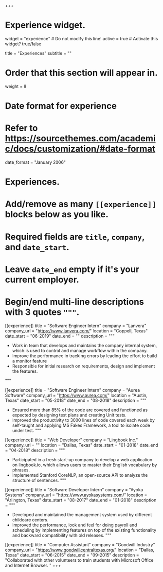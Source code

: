 +++
# Experience widget.
widget = "experience"  # Do not modify this line!
active = true  # Activate this widget? true/false

title = "Experiences"
subtitle = ""

# Order that this section will appear in.
weight = 8

# Date format for experience
#   Refer to https://sourcethemes.com/academic/docs/customization/#date-format
date_format = "January 2006"

# Experiences.
#   Add/remove as many `[[experience]]` blocks below as you like.
#   Required fields are `title`, `company`, and `date_start`.
#   Leave `date_end` empty if it's your current employer.
#   Begin/end multi-line descriptions with 3 quotes `"""`.
[[experience]]
  title = "Software Engineer Intern"
  company = "Lanvera"
  company_url = "https://www.lanvera.com/"
  location = "Coppell, Texas"
  date_start = "06-2019"
  date_end = ""
  description = """
  * Work in team that develops and maintains the company internal system, which is used to control and manage workflow within the company. 
  * Improve the performance in tracking errors by leading the effort to build a monitor feature 
  * Responsible for initial research on requirements, design and implement the features.

  """

[[experience]]
  title = "Software Engineer Intern"
  company = "Aurea Software"
  company_url = "https://www.aurea.com/"
  location = "Austin, Texas"
  date_start = "05-2018"
  date_end = "08-2018"
  description = """
  * Ensured more than 85% of the code are covered and functioned as expected by designing test plans and creating Unit tests.
  * Improved the productivity to 3000 lines of code covered each week by self-taught and applying MS Fakes Framework, a tool to isolate code under test.
  """

[[experience]]
  title = "Web Developer"
  company = "Lingbook Inc."
  company_url = ""
  location = "Dallas, Texas"
  date_start = "01-2018"
  date_end = "04-2018"
  description = """
  * Participated in a fresh start-up company to develop a web application on lingbook.io, which allows users to master their English vocabulary by phrases. 
  * Implemented Stanford CoreNLP, an open-source API to analyze the structure of sentences.
  """

[[experience]]
  title = "Software Developer Intern"
  company = "Ayoka Systems"
  company_url = "https://www.ayokasystems.com/"
  location = "Arlington, Texas"
  date_start = "08-2017"
  date_end = "01-2018"
  description = """
  *	Developed and maintained the management system used by different childcare centers. 
  *	Improved the performance, look and feel for doing payroll and scheduling by implementing features on top of the existing functionality and backward compatibility with old  releases. 
  """

  [[experience]]
    title = "Computer Assistant"
    company = "Goodwill Industry"
    company_url = "https://www.goodwillcentraltexas.org/"
    location = "Dallas, Texas"
    date_start = "06-2015"
    date_end = "09-2015"
    description = "Collaborated with other volunteers to train students with Microsoft Office and Internet Browser. "
+++
